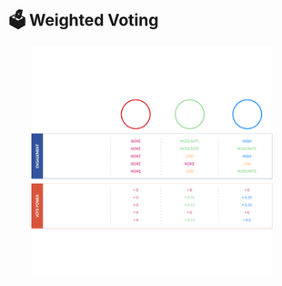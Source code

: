 # 🗳 Weighted Voting

<figure><img src="../../.gitbook/assets/VotingpathsDARK.drawio (1).png" alt=""><figcaption></figcaption></figure>
